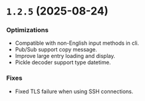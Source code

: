 # `1.2.5` (2025-08-24)

### Optimizations

* Compatible with non-English input methods in cli.
* Pub/Sub support copy message.
* Improve large entry loading and display.
* Pickle decoder support type datetime.

### Fixes

* Fixed TLS failure when using SSH connections.
